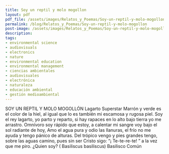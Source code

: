 ```yaml
---
title: Soy un reptil y molo mogollon
layout: pdf
pdf_file: /assets/images/Relatos_y_Poemas/Soy-un-reptil-y-molo-mogollon.pdf
permalink: /blog/Relatos_y_Poemas/Soy-un-reptil-y-molo-mogollon
post-image: /assets/images/Relatos_y_Poemas/Soy-un-reptil-y-molo-mogollon_thumbnail.png
description:
tags:
- environmental science
- audiovisuals
- electronics
- nature
- environmental education
- environmental management
- ciencias ambientales
- audiovisuales
- electrónica
- naturaleza
- educación ambiental
- gestión medioambiental
---
```


SOY UN REPTIL Y MOLO MOGOLLÓN Lagarto Superstar Marrón y verde es el color de la hiel, al igual que lo es también mi escamosa y rugosa piel. Soy el rey lagarto, yo parto y reparto, si hay rapaces en lo alto bajo tierra yo me arrastro. Omnívoro soy rápido que estoy, a calentar mi sangre voy bajo el sol radiante de hoy, Amo el agua pura y odio las llanuras, el frío no me ayuda y tengo pánico de alturas. Del trópico vengo y pies grandes tengo, sobre las aguas camino, pues sin ser Cristo sigo: “¡ Te-te-re-te! ” a la vez que me piro. ¿Quien soy? ( Basiliscus basiliscus) Basilisco Común

